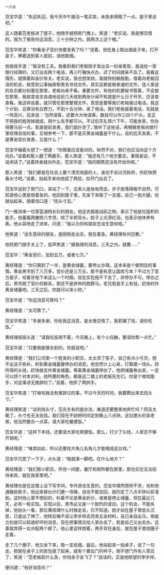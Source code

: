     一六五 

   范宝华道：“失迎失迎，我今天中午接洽一笔买卖，未免来得晚了一点。屋子里谈吧。”

   这人随着范老板进了屋子，他随手就把房门掩上。笑道：“老实说，我是够交情的。我为了报告你这消息，三十分钟之内，我两次上这个楼。”

   范宝华笑道：“你看金子官价快要发表了吗？”说着，他在身上取出烟盒子来，打开盒子，捧着送到客人面前，请他取烟。

   他摇摇手道：“我没有工夫。我看到我们老板刚才发出去一封亲笔信，是送给一家银行经理的，又打出去两个电话，再三叮嘱快点办，迟了时间就来不及了。我看这情形，就猜着和金价有关。老实说，我也想发财。我就特别献殷勤，借着向老板回话的机会，故意到公事抽屉柜里去寻找文件。其实这都是极普通的文件，连人家送的杂志都分别塞在那里，老板向来不看。重要文件，有他的机要秘书管着，不会放在那里，我故意自言自语地说前几天收到两张讣闻不知道是什么日子开吊，应该查查看。我这样说着，就只管在那里整理文件，意思是要等我们老板接过电话。我这个计划，总算没有白费力，不到十五分钟，来了电话。我们老板接着电话，先就是一阵高兴，后来说：‘当然请客，还要大大地请客。数目可以作三四个户头，反正不把我的姓改掉就成，用什么名字都可以。不过后天礼拜六下午，可能发表，你办得要马前一点。若是提前发表，我们就扑空了。’我听了这些话，再根据老板向银行里经理去信的事，互相参考一下，那不是买黄金储蓄是干什么。说的后天发表，不是黄金官价发表，又是什么？”

   范宝华偏着头想了一想道：“你猜着应该是对的。纵然不对，我们也应当向这个方向办。”说着和那人握了两握手。那人笑道：“我还有几个地方要去，事情紧迫，不说闲话了。”说着转身就向外走。范宝华道：“我的期票还没有开给你呢。”

   那人笑道：“我们都是在社会上要个漂亮场面的人，谁也不会过河拆桥，你赶快预备头寸吧。”说着，抬起手来向他招了两招，拉开门出去了。

   范宝华送到了房门口，呆站了一下，见来人是匆匆而去，步子放落得极不自然，可知道他心里是很着急的。他回到屋子里，先坐下来吸了一支烟，自己一拍大腿，也就站起来，随着信口道：“找头寸去。”

   门一推进来一位穿蓝湖绉长衫的朋友。他这衣服是战前之物，表示了他是位囤积的能手。他蓄着两撇短八字须，梳了半把背头，脸子上光滑红润，也表示他休养有素。他从容地走了进来，问道：“我以为你和朋友在谈生意经呢。”

   他笑道：“谈生意经的朋友，是刚刚走出去，我在着急。黄经理有何见教。”

   他将房门随手关上了，低声笑道：“据我得的消息，三天之内，就要……”

   范宝华：“黄金官价，加到五万，或者七万。”

   黄经理道：“你只猜到了一半，是黄金储蓄，要停止办理。这本来是个极明显的事情。黄金黑市到了八万多，官价还是三万五，那不是有意让国库亏本？不过为了官方面子，咬着牙拖下来这么一个时期。现在实在拖不下去了，非停办不可。停办之后，黑市脱了官价的联系，那还不是拼命的跑野马。老兄若是手上有钱，赶快的作黄金储蓄吧。三天之后，你就可以发小财。”

   范宝华道：“你这消息可靠吗？”

   黄经理道：“太可靠了。”

   范宝华笑道：“多谢多谢，你给我这消息，是太够交情了。我若赚了钱，请你吃饭。”

   黄经理摇摇头道：“请我吃饭用不着，今天晚上，有个小应酬，要请你帮一点忙。”

   范宝华道：“只要我能够办到的，你就说吧。”

   黄经理道：“我们公司里一个姓吴的小职员，太太添了孩子，自己有点小亏空，想不出法子弥补。听到黄金储蓄要停办的消息，他忽然计上心来，打算邀一场头。将所得的头钱，赶快就去作黄金储蓄。等着黄金储蓄停办了，他把储蓄券出卖，一定可以捞个对本对利。他所邀的角色，都是这二楼上的老板先生们。你是个唆哈能手，对这事谅无推辞的了。”说着，他拱了两拱手。

   范宝华笑道：“打唆哈我没有推辞过的事。不过今天的时间，我要腾出来去找头寸。”

   黄经理笑道：“谈到找头寸，范先生有的是办法，难道还要整夜地奔忙吗？而且太晚了，头寸也无法去找。我们现在不妨把时间定到晚上八点钟。这位邀头的吴老弟，他当然要办一点菜，请大家吃餐便饭。”

   范宝华道：“这样下本钱，还要请大家吃顿便饭。那么，打少了头钱，人家还不够开销呢。”

   黄经理道：“唯其如此，所以还要找大角儿名角儿才能唱成这台戏。”

   范宝华沉思了一下子，点头道：“我就凑一脚吧。在什么地方？”

   黄经理道：“我们那小职员，所住一间屋，餐厅和厕所都在那里，那也实在无法招待来宾，就在我家里吧。”

   黄经理也是在这楼上设下写字间，专作游击生意的。范宝华偶然周转不灵，也和他通融些款子。他出来替伙计们邀一场赌，自也不能驳回，就约定了八点半钟以前准到。这时他心里不想别的，料着不论是黄金折价，或者是停止储蓄，但在最近几天，必有一桩实现。实现以后，黑市必又是一个剧烈的波动。这个机会，不能失掉，他抬头一看，那位黄经理什么时候走去，已不知道。刚才站在屋子里低头沉思，已是出了神了。他转后悔不该让李步祥去兜卖五金材料，自己亲自出马，倒是立刻就可以知道好坏的消息，现在把事情交给人家办去了，若是自己又出去办，这事就弄得一女许配两个郎了。他心里这样想着，两手背在身后，就在屋子里绕圈子走着。

   走了几个圈子，他又坐下来，吸一支纸烟，最后，他站起来一拍桌子，说了一句走。把放在桌子上的皮包提了起来，就有个要出门的样子。倒不想门外有人答应了，笑道：“范老板起什么急，你怕金子会飞了？”说话的，正是他盼望的李步祥。

   便问道：“有好消息吗？”

